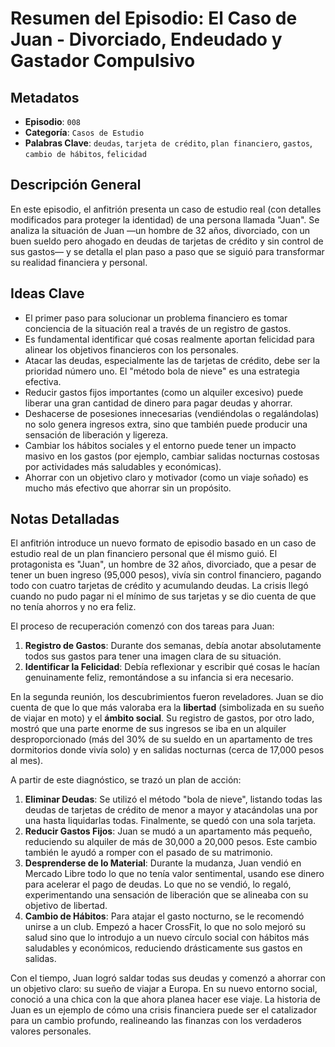 # Resumen del Episodio: El Caso de Juan - Divorciado, Endeudado y Gastador Compulsivo

## Metadatos

- **Episodio**: `008`
- **Categoría**: `Casos de Estudio`
- **Palabras Clave**: `deudas`, `tarjeta de crédito`, `plan financiero`, `gastos`, `cambio de hábitos`, `felicidad`

## Descripción General

En este episodio, el anfitrión presenta un caso de estudio real (con detalles modificados para proteger la identidad) de una persona llamada "Juan". Se analiza la situación de Juan —un hombre de 32 años, divorciado, con un buen sueldo pero ahogado en deudas de tarjetas de crédito y sin control de sus gastos— y se detalla el plan paso a paso que se siguió para transformar su realidad financiera y personal.

## Ideas Clave

- El primer paso para solucionar un problema financiero es tomar conciencia de la situación real a través de un registro de gastos.
- Es fundamental identificar qué cosas realmente aportan felicidad para alinear los objetivos financieros con los personales.
- Atacar las deudas, especialmente las de tarjetas de crédito, debe ser la prioridad número uno. El "método bola de nieve" es una estrategia efectiva.
- Reducir gastos fijos importantes (como un alquiler excesivo) puede liberar una gran cantidad de dinero para pagar deudas y ahorrar.
- Deshacerse de posesiones innecesarias (vendiéndolas o regalándolas) no solo genera ingresos extra, sino que también puede producir una sensación de liberación y ligereza.
- Cambiar los hábitos sociales y el entorno puede tener un impacto masivo en los gastos (por ejemplo, cambiar salidas nocturnas costosas por actividades más saludables y económicas).
- Ahorrar con un objetivo claro y motivador (como un viaje soñado) es mucho más efectivo que ahorrar sin un propósito.

## Notas Detalladas

El anfitrión introduce un nuevo formato de episodio basado en un caso de estudio real de un plan financiero personal que él mismo guió. El protagonista es "Juan", un hombre de 32 años, divorciado, que a pesar de tener un buen ingreso (95,000 pesos), vivía sin control financiero, pagando todo con cuatro tarjetas de crédito y acumulando deudas. La crisis llegó cuando no pudo pagar ni el mínimo de sus tarjetas y se dio cuenta de que no tenía ahorros y no era feliz.

El proceso de recuperación comenzó con dos tareas para Juan:

1.  **Registro de Gastos**: Durante dos semanas, debía anotar absolutamente todos sus gastos para tener una imagen clara de su situación.
2.  **Identificar la Felicidad**: Debía reflexionar y escribir qué cosas le hacían genuinamente feliz, remontándose a su infancia si era necesario.

En la segunda reunión, los descubrimientos fueron reveladores. Juan se dio cuenta de que lo que más valoraba era la **libertad** (simbolizada en su sueño de viajar en moto) y el **ámbito social**. Su registro de gastos, por otro lado, mostró que una parte enorme de sus ingresos se iba en un alquiler desproporcionado (más del 30% de su sueldo en un apartamento de tres dormitorios donde vivía solo) y en salidas nocturnas (cerca de 17,000 pesos al mes).

A partir de este diagnóstico, se trazó un plan de acción:

1.  **Eliminar Deudas**: Se utilizó el método "bola de nieve", listando todas las deudas de tarjetas de crédito de menor a mayor y atacándolas una por una hasta liquidarlas todas. Finalmente, se quedó con una sola tarjeta.
2.  **Reducir Gastos Fijos**: Juan se mudó a un apartamento más pequeño, reduciendo su alquiler de más de 30,000 a 20,000 pesos. Este cambio también le ayudó a romper con el pasado de su matrimonio.
3.  **Desprenderse de lo Material**: Durante la mudanza, Juan vendió en Mercado Libre todo lo que no tenía valor sentimental, usando ese dinero para acelerar el pago de deudas. Lo que no se vendió, lo regaló, experimentando una sensación de liberación que se alineaba con su objetivo de libertad.
4.  **Cambio de Hábitos**: Para atajar el gasto nocturno, se le recomendó unirse a un club. Empezó a hacer CrossFit, lo que no solo mejoró su salud sino que lo introdujo a un nuevo círculo social con hábitos más saludables y económicos, reduciendo drásticamente sus gastos en salidas.

Con el tiempo, Juan logró saldar todas sus deudas y comenzó a ahorrar con un objetivo claro: su sueño de viajar a Europa. En su nuevo entorno social, conoció a una chica con la que ahora planea hacer ese viaje. La historia de Juan es un ejemplo de cómo una crisis financiera puede ser el catalizador para un cambio profundo, realineando las finanzas con los verdaderos valores personales.

